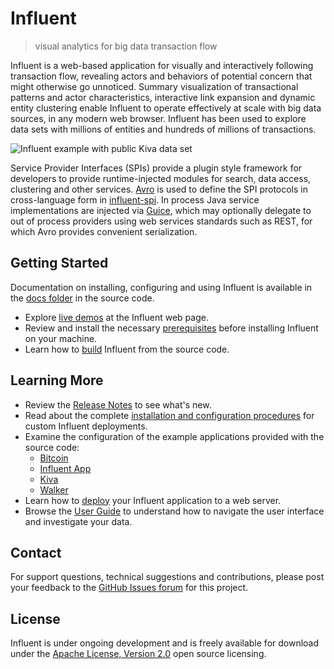 # Influent #

> visual analytics for big data transaction flow

Influent is a web-based application for visually and interactively following transaction flow, revealing actors and behaviors of potential concern that might otherwise go unnoticed. Summary visualization of transactional patterns and actor characteristics, interactive link expansion and dynamic entity clustering enable Influent to operate effectively at scale with big data sources, in any modern web browser. Influent has been used to explore data sets with millions of entities and hundreds of millions of transactions.

![Influent example with public Kiva data set](https://raw.github.com/unchartedsoftware/wiki-assets/master/influent/influent-kiva.png)

Service Provider Interfaces (SPIs) provide a plugin style framework for developers to provide runtime-injected modules for search, data access, clustering and other services. [Avro](http://avro.apache.org/) is used to define the SPI protocols in cross-language form in [influent-spi](influent-spi/src/main/avro). In process Java service implementations are injected via [Guice](https://code.google.com/p/google-guice/), which may optionally delegate to out of process providers using web services standards such as REST, for which Avro provides convenient serialization.

## Getting Started ##

Documentation on installing, configuring and using Influent is available in the [docs folder](https://github.com/unchartedsoftware/influent/tree/master/docs/src/) in the source code.

- Explore [live demos](http://community.influent.org/demos/) at the Influent web page.
- Review and install the necessary [prerequisites](http://community.influent.org/community/developer-docs/how-to/installation/#prerequisites) before installing Influent on your machine.
- Learn how to [build](http://community.influent.org/community/developer-docs/how-to/installation/#install-source-code) Influent from the source code.

## Learning More ##

- Review the [Release Notes](https://github.com/unchartedsoftware/influent/blob/master/RELEASE_NOTES.md) to see what's new.
- Read about the complete [installation and configuration procedures](http://community.influent.org/community/developer-docs/how-to/installation/) for custom Influent deployments.
- Examine the configuration of the example applications provided with the source code:
	- [Bitcoin](https://github.com/unchartedsoftware/influent/tree/master/bitcoin/)
	- [Influent App](https://github.com/unchartedsoftware/influent/tree/master/influent-app/)
	- [Kiva](https://github.com/unchartedsoftware/influent/tree/master/kiva/)
	- [Walker](https://github.com/unchartedsoftware/influent/tree/master/walker/)
- Learn how to [deploy](http://community.influent.org/community/developer-docs/how-to/deployment/) your Influent application to a web server.
- Browse the [User Guide](http://community.influent.org/docs/user-guide/) to understand how to navigate the user interface and investigate your data.

## Contact ##

For support questions, technical suggestions and contributions, please post your feedback to the [GitHub Issues forum](https://github.com/unchartedsoftware/influent/issues) for this project.

## License ##

Influent is under ongoing development and is freely available for download under the [Apache License, Version 2.0](https://www.apache.org/licenses/LICENSE-2.0) open source licensing.
